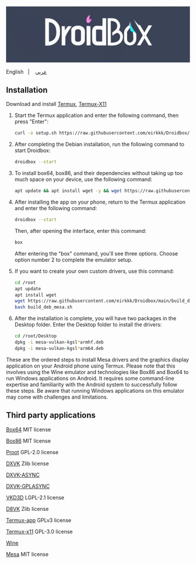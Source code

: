 ![logo](Droidbox/ideogram~2.jpeg "logo")

English 
&nbsp;&nbsp;| &nbsp;&nbsp;
<a href="https://github.com/eirkkk/Droidbox/blob/main/README.md">عربي</a>

## Installation

Download and install
[Termux](https://f-droid.org/repo/com.termux_118.apk),
[Termux-X11](https://raw.githubusercontent.com/eirkkk/Droidbox/main/app-arm64-v8a-debug.apk)

1. Start the Termux application and enter the following command, then press "Enter":
   ```bash
   curl -o setup.sh https://raw.githubusercontent.com/eirkkk/Droidbox/main/setup.sh && chmod +x setup.sh && ./setup.sh && rm setup.sh
   ```

2. After completing the Debian installation, run the following command to start Droidbox:
   ```bash
   droidbox --start
   ```

3. To install box64, box86, and their dependencies without taking up too much space on your device, use the following command:
   ```bash
   apt update && apt install wget -y && wget https://raw.githubusercontent.com/eirkkk/Droidbox/main/box.sh && bash box.sh && rm box.sh
   ```


4. After installing the app on your phone, return to the Termux application and enter the following command:
   ```bash
   droidbox --start
   ```
   Then, after opening the interface, enter this command:
   ```bash
   box
   ```
   After entering the "box" command, you'll see three options. Choose option number 2 to complete the emulator setup.

5. If you want to create your own custom drivers, use this command:
   ```bash
   cd /root
   apt update
   apt install wget
   wget https://raw.githubusercontent.com/eirkkk/Droidbox/main/build_deb_mesa.sh
   bash build_deb_mesa.sh
   ```

6. After the installation is complete, you will have two packages in the Desktop folder. Enter the Desktop folder to install the drivers:
   ```bash
   cd /root/Desktop
   dpkg -i mesa-vulkan-kgsl*armhf.deb
   dpkg -i mesa-vulkan-kgsl*arm64.deb
   ```

These are the ordered steps to install Mesa drivers and the graphics display application on your Android phone using Termux. Please note that this involves using the Wine emulator and technologies like Box86 and Box64 to run Windows applications on Android. It requires some command-line expertise and familiarity with the Android system to successfully follow these steps. Be aware that running Windows applications on this emulator may come with challenges and limitations.

## Third party applications

[Box64](https://github.com/ptitSeb/box64) MIT license

[Box86](https://github.com/ptitSeb/box86) MIT license

[Proot](https://github.com/termux/proot) GPL-2.0 license

[DXVK](https://github.com/doitsujin/dxvk) Zlib license

[DXVK-ASYNC](https://github.com/Sporif/dxvk-async)

[DXVK-GPLASYNC](https://gitlab.com/Ph42oN/dxvk-gplasync)

[VKD3D](https://github.com/lutris/vkd3d) LGPL-2.1 license

[D8VK](https://github.com/AlpyneDreams/d8vk) Zlib license

[Termux-app](https://github.com/termux/termux-app) GPLv3 license

[Termux-x11](https://github.com/termux/termux-x11) GPL-3.0 license

[Wine](https://wiki.winehq.org/Licensing)

[Mesa](https://docs.mesa3d.org/license.html) MIT license

